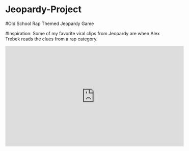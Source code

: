 # Jeopardy-Project
#Old School Rap Themed Jeopardy Game

#Inspiration:
Some of my favorite viral clips from Jeopardy are when Alex Trebek reads the clues from a rap category.  

<iframe width="560" height="315" src="https://www.youtube.com/embed/EDOKzrO8cA4?rel=0&amp;controls=0&amp;showinfo=0" frameborder="0" allow="autoplay; encrypted-media" allowfullscreen></iframe>